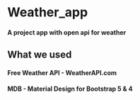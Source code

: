 <h1> Weather_app </h1>
<h4> A project app with open api for weather</h4>
<h2>What we used</h2>
<h4>Free Weather API - WeatherAPI.com</h4>
<h4>MDB - Material Design for Bootstrap 5 & 4</h4>




